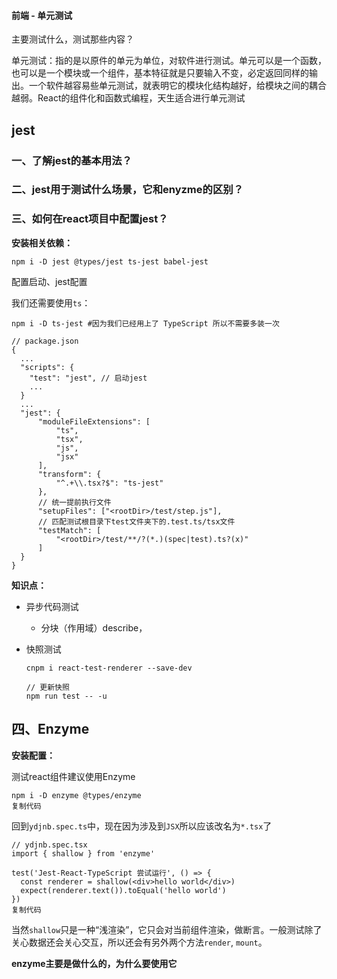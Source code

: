 #### 前端 - 单元测试

主要测试什么，测试那些内容？

单元测试：指的是以原件的单元为单位，对软件进行测试。单元可以是一个函数，也可以是一个模块或一个组件，基本特征就是只要输入不变，必定返回同样的输出。一个软件越容易些单元测试，就表明它的模块化结构越好，给模块之间的耦合越弱。React的组件化和函数式编程，天生适合进行单元测试





## jest

### 一、了解jest的基本用法？

### 二、jest用于测试什么场景，它和enyzme的区别？

### 三、如何在react项目中配置jest？

**安装相关依赖：**

```
npm i -D jest @types/jest ts-jest babel-jest
```

配置启动、jest配置

我们还需要使用`ts`：

```
npm i -D ts-jest #因为我们已经用上了 TypeScript 所以不需要多装一次
```

```
// package.json
{
  ...
  "scripts": {
    "test": "jest", // 启动jest
    ...
  }
  ...
  "jest": {
      "moduleFileExtensions": [
          "ts",
          "tsx",
          "js",
          "jsx"
      ],
      "transform": {
          "^.+\\.tsx?$": "ts-jest"
      },
      // 统一提前执行文件
      "setupFiles": ["<rootDir>/test/step.js"],
      // 匹配测试根目录下test文件夹下的.test.ts/tsx文件
      "testMatch": [
          "<rootDir>/test/**/?(*.)(spec|test).ts?(x)"
      ]
  }
}
```

**知识点：**

- 异步代码测试
  - 分块（作用域）describe，



- 快照测试

  ```
  cnpm i react-test-renderer --save-dev
  ```

  ```
  // 更新快照
  npm run test -- -u
  ```






## 四、Enzyme

**安装配置：**

测试react组件建议使用Enzyme

```
npm i -D enzyme @types/enzyme
复制代码
```

回到`ydjnb.spec.ts`中，现在因为涉及到`JSX`所以应该改名为`*.tsx`了

```
// ydjnb.spec.tsx
import { shallow } from 'enzyme'

test('Jest-React-TypeScript 尝试运行', () => {
  const renderer = shallow(<div>hello world</div>)
  expect(renderer.text()).toEqual('hello world')
})
复制代码
```

当然`shallow`只是一种“浅渲染”，它只会对当前组件渲染，做断言。一般测试除了关心数据还会关心交互，所以还会有另外两个方法`render`, `mount`。

**enzyme主要是做什么的，为什么要使用它**

